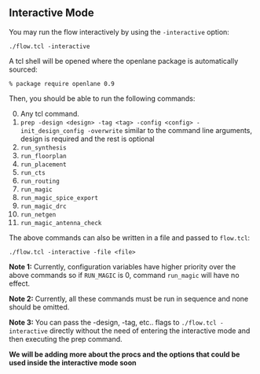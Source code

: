 ## Interactive Mode
You may run the flow interactively by using the `-interactive` option:

```
./flow.tcl -interactive
```

A tcl shell will be opened where the openlane package is automatically sourced:
```
% package require openlane 0.9
```

Then, you should be able to run the following commands:

0. Any tcl command.
1. `prep -design <design> -tag <tag> -config <config> -init_design_config -overwrite` similar to the command line arguments, design is required and the rest is optional
2. `run_synthesis` 
3. `run_floorplan`
4. `run_placement`
5. `run_cts`
6. `run_routing`
7. `run_magic`
8. `run_magic_spice_export`
9. `run_magic_drc`
10. `run_netgen`
11. `run_magic_antenna_check`


The above commands can also be written in a file and passed to `flow.tcl`:

```
./flow.tcl -interactive -file <file>
```

**Note 1:** Currently, configuration variables have higher priority over the above commands so if `RUN_MAGIC` is 0, command `run_magic` will have no effect. 

**Note 2:** Currently, all these commands must be run in sequence and none should be omitted.

**Note 3:** You can pass the -design, -tag, etc.. flags to ```./flow.tcl -interactive``` directly without the need of entering the interactive mode and then executing the prep command.

**We will be adding more about the procs and the options that could be used inside the interactive mode soon**